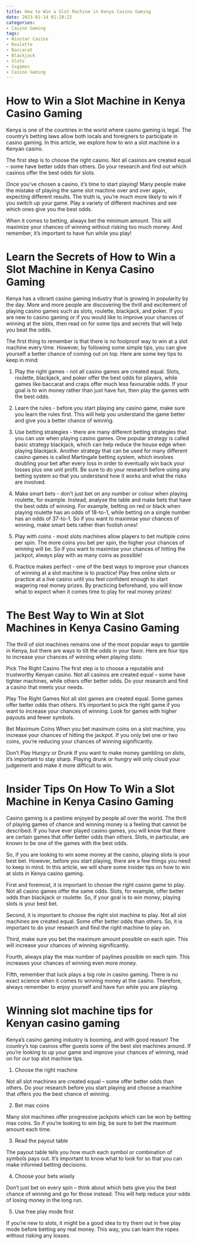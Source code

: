 ```yaml
---
title: How to Win a Slot Machine in Kenya Casino Gaming
date: 2023-01-14 01:20:22
categories:
- Casino Gaming
tags:
- Winstar Casino
- Roulette
- Baccarat
- Blackjack
- Slots
- 1xgames
- Casino Gaming
---
```



#  How to Win a Slot Machine in Kenya Casino Gaming

Kenya is one of the countries in the world where casino gaming is legal. The country’s betting laws allow both locals and foreigners to participate in casino gaming. In this article, we explore how to win a slot machine in a Kenyan casino.

The first step is to choose the right casino. Not all casinos are created equal – some have better odds than others. Do your research and find out which casinos offer the best odds for slots.

Once you’ve chosen a casino, it’s time to start playing! Many people make the mistake of playing the same slot machine over and over again, expecting different results. The truth is, you’re much more likely to win if you switch up your game. Play a variety of different machines and see which ones give you the best odds.

When it comes to betting, always bet the minimum amount. This will maximize your chances of winning without risking too much money. And remember, it’s important to have fun while you play!

#  Learn the Secrets of How to Win a Slot Machine in Kenya Casino Gaming

Kenya has a vibrant casino gaming industry that is growing in popularity by the day. More and more people are discovering the thrill and excitement of playing casino games such as slots, roulette, blackjack, and poker. If you are new to casino gaming or if you would like to improve your chances of winning at the slots, then read on for some tips and secrets that will help you beat the odds.

The first thing to remember is that there is no foolproof way to win at a slot machine every time. However, by following some simple tips, you can give yourself a better chance of coming out on top. Here are some key tips to keep in mind:

1) Play the right games - not all casino games are created equal. Slots, roulette, blackjack, and poker offer the best odds for players, while games like baccarat and craps offer much less favourable odds. If your goal is to win money rather than just have fun, then play the games with the best odds.

2) Learn the rules - before you start playing any casino game, make sure you learn the rules first. This will help you understand the game better and give you a better chance of winning.

3) Use betting strategies - there are many different betting strategies that you can use when playing casino games. One popular strategy is called basic strategy blackjack, which can help reduce the house edge when playing blackjack. Another strategy that can be used for many different casino games is called Martingale betting system, which involves doubling your bet after every loss in order to eventually win back your losses plus one unit profit. Be sure to do your research before using any betting system so that you understand how it works and what the risks are involved.

4) Make smart bets - don't just bet on any number or colour when playing roulette, for example. Instead, analyse the table and make bets that have the best odds of winning. For example, betting on red or black when playing roulette has an odds of 18-to-1, while betting on a single number has an odds of 37-to-1. So if you want to maximise your chances of winning, make smart bets rather than foolish ones!

5) Play with coins - most slots machines allow players to bet multiple coins per spin. The more coins you bet per spin, the higher your chances of winning will be. So if you want to maximise your chances of hitting the jackpot, always play with as many coins as possible!

6) Practice makes perfect - one of the best ways to improve your chances of winning at a slot machine is to practice! Play free online slots or practice at a live casino until you feel confident enough to start wagering real money prizes. By practicing beforehand, you will know what to expect when it comes time to play for real money prizes!

#  The Best Way to Win at Slot Machines in Kenya Casino Gaming 

The thrill of slot machines remains one of the most popular ways to gamble in Kenya, but there are ways to tilt the odds in your favor. Here are four tips to increase your chances of winning when playing slots:

Pick The Right Casino 
The first step is to choose a reputable and trustworthy Kenyan casino. Not all casinos are created equal – some have tighter machines, while others offer better odds. Do your research and find a casino that meets your needs.

Play The Right Games 
Not all slot games are created equal. Some games offer better odds than others. It’s important to pick the right game if you want to increase your chances of winning. Look for games with higher payouts and fewer symbols.

Bet Maximum Coins 
When you bet maximum coins on a slot machine, you increase your chances of hitting the jackpot. If you only bet one or two coins, you’re reducing your chances of winning significantly.

Don’t Play Hungry or Drunk 
If you want to make money gambling on slots, it’s important to stay sharp. Playing drunk or hungry will only cloud your judgement and make it more difficult to win.

#  Insider Tips On How To Win a Slot Machine in Kenya Casino Gaming 

Casino gaming is a pastime enjoyed by people all over the world. The thrill of playing games of chance and winning money is a feeling that cannot be described. If you have ever played casino games, you will know that there are certain games that offer better odds than others. Slots, in particular, are known to be one of the games with the best odds.

 So, if you are looking to win some money at the casino, playing slots is your best bet. However, before you start playing, there are a few things you need to keep in mind. In this article, we will share some insider tips on how to win at slots in Kenya casino gaming.

First and foremost, it is important to choose the right casino game to play. Not all casino games offer the same odds. Slots, for example, offer better odds than blackjack or roulette. So, if your goal is to win money, playing slots is your best bet.

Second, it is important to choose the right slot machine to play. Not all slot machines are created equal. Some offer better odds than others. So, it is important to do your research and find the right machine to play on.

Third, make sure you bet the maximum amount possible on each spin. This will increase your chances of winning significantly.

Fourth, always play the max number of paylines possible on each spin. This increases your chances of winning even more money.

Fifth, remember that luck plays a big role in casino gaming. There is no exact science when it comes to winning money at the casino. Therefore, always remember to enjoy yourself and have fun while you are playing.

#  Winning slot machine tips for Kenyan casino gaming

Kenya’s casino gaming industry is booming, and with good reason! The country’s top casinos offer guests some of the best slot machines around. If you’re looking to up your game and improve your chances of winning, read on for our top slot machine tips.

1. Choose the right machine

Not all slot machines are created equal – some offer better odds than others. Do your research before you start playing and choose a machine that offers you the best chance of winning.

2. Bet max coins

Many slot machines offer progressive jackpots which can be won by betting max coins. So if you’re looking to win big, be sure to bet the maximum amount each time.

3. Read the payout table

The payout table tells you how much each symbol or combination of symbols pays out. It’s important to know what to look for so that you can make informed betting decisions.

4. Choose your bets wisely

Don’t just bet on every spin – think about which bets give you the best chance of winning and go for those instead. This will help reduce your odds of losing money in the long run.

5. Use free play mode first

If you’re new to slots, it might be a good idea to try them out in free play mode before betting any real money. This way, you can learn the ropes without risking any losses.